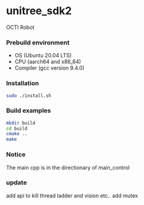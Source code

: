 # unitree_sdk2
OCTI Robot

### Prebuild environment
* OS  (Ubuntu 20.04 LTS)  
* CPU  (aarch64 and x86_64)   
* Compiler  (gcc version 9.4.0) 

### Installation
```bash
sudo ./install.sh

```

### Build examples
```bash
mkdir build
cd build
cmake ..
make
```

### Notice
The main cpp is in the directionary of main_control


### update
add api to kill thread ladder and vision etc..
    add mutex